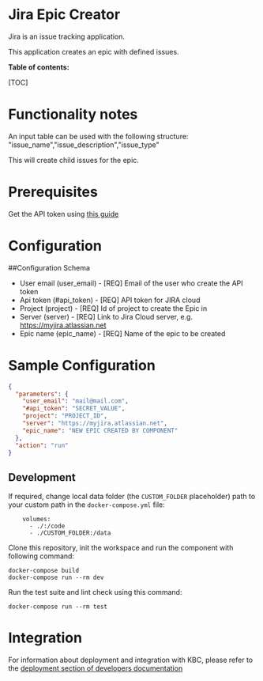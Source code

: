 Jira Epic Creator
=============

Jira is an issue tracking application.

This application creates an epic with defined issues.

**Table of contents:**

[TOC]

Functionality notes
===================
An input table can be used with the following structure:
"issue_name","issue_description","issue_type"

This will create child issues for the epic.

Prerequisites
=============

Get the API token
using [this guide](https://support.atlassian.com/atlassian-account/docs/manage-api-tokens-for-your-atlassian-account/)


Configuration
=============

##Configuration Schema

- User email (user_email) - [REQ] Email of the user who create the API token
- Api token (#api_token) - [REQ] API token for JIRA cloud
- Project (project) - [REQ] Id of project to create the Epic in
- Server (server) - [REQ] Link to Jira Cloud server, e.g. https://myjira.atlassian.net
- Epic name (epic_name) - [REQ] Name of the epic to be created

Sample Configuration
=============

```json
{
  "parameters": {
    "user_email": "mail@mail.com",
    "#api_token": "SECRET_VALUE",
    "project": "PROJECT_ID",
    "server": "https://myjira.atlassian.net",
    "epic_name": "NEW EPIC CREATED BY COMPONENT"
  },
  "action": "run"
}
```

Development
-----------

If required, change local data folder (the `CUSTOM_FOLDER` placeholder) path to your custom path in
the `docker-compose.yml` file:

~~~~~~~~~~~~~~~~~~~~~~~~~~~~~~~~~~~~~~~~~~~~~~~~~~~~~~~~~~~~~~~~~~~~~~~~~~~~~~~~
    volumes:
      - ./:/code
      - ./CUSTOM_FOLDER:/data
~~~~~~~~~~~~~~~~~~~~~~~~~~~~~~~~~~~~~~~~~~~~~~~~~~~~~~~~~~~~~~~~~~~~~~~~~~~~~~~~

Clone this repository, init the workspace and run the component with following command:

~~~~~~~~~~~~~~~~~~~~~~~~~~~~~~~~~~~~~~~~~~~~~~~~~~~~~~~~~~~~~~~~~~~~~~~~~~~~~~~~
docker-compose build
docker-compose run --rm dev
~~~~~~~~~~~~~~~~~~~~~~~~~~~~~~~~~~~~~~~~~~~~~~~~~~~~~~~~~~~~~~~~~~~~~~~~~~~~~~~~

Run the test suite and lint check using this command:

~~~~~~~~~~~~~~~~~~~~~~~~~~~~~~~~~~~~~~~~~~~~~~~~~~~~~~~~~~~~~~~~~~~~~~~~~~~~~~~~
docker-compose run --rm test
~~~~~~~~~~~~~~~~~~~~~~~~~~~~~~~~~~~~~~~~~~~~~~~~~~~~~~~~~~~~~~~~~~~~~~~~~~~~~~~~

Integration
===========

For information about deployment and integration with KBC, please refer to the
[deployment section of developers documentation](https://developers.keboola.com/extend/component/deployment/)